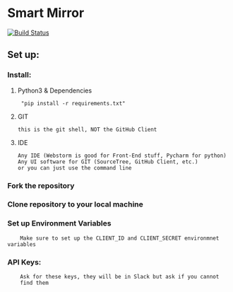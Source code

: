 # **Smart Mirror**
[![Build Status](https://travis-ci.org/tenoriojuann/SmartMirror.svg?branch=master)](https://travis-ci.org/tenoriojuann/SmartMirror)

## **Set up:**

### Install:

 1. Python3 & Dependencies
  
         "pip install -r requirements.txt"
        
  2. GIT 
  
         this is the git shell, NOT the GitHub Client
  
  3. IDE
  
         Any IDE (Webstorm is good for Front-End stuff, Pycharm for python)
         Any UI software for GIT (SourceTree, GitHub Client, etc.)
         or you can just use the command line
    
    
 ### Fork the repository
 
 ### Clone repository to your local machine

 ### Set up Environment Variables
 
        Make sure to set up the CLIENT_ID and CLIENT_SECRET environmnet variables

### API Keys:
        
        Ask for these keys, they will be in Slack but ask if you cannot 
        find them
    
